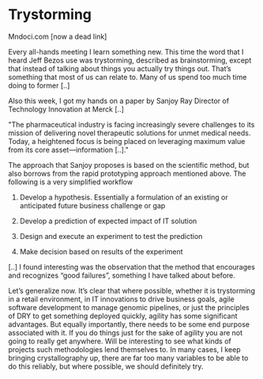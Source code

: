 # Trystorming

Mndoci.com [now a dead link]

Every all-hands meeting I learn something new. This time the word that
I heard Jeff Bezos use was trystorming, described as brainstorming,
except that instead of talking about things you actually try things
out. That’s something that most of us can relate to. Many of us spend
too much time doing to former [..]

Also this week, I got my hands on a paper by Sanjoy Ray Director of
Technology Innovation at Merck [..]

"The pharmaceutical industry is facing increasingly severe challenges
to its mission of delivering novel therapeutic solutions for unmet
medical needs. Today, a heightened focus is being placed on leveraging
maximum value from its core asset—information [..]."

The approach that Sanjoy proposes is based on the scientific method,
but also borrows from the rapid prototyping approach mentioned
above. The following is a very simplified workflow

1. Develop a hypothesis. Essentially a formulation of an existing or
anticipated future business challenge or gap

2. Develop a prediction of expected impact of IT solution

3. Design and execute an experiment to test the prediction

4. Make decision based on results of the experiment

[..] I found interesting was the observation that the method that
encourages and recognizes “good failures”, something I have talked
about before.

Let’s generalize now. It’s clear that where possible, whether it is
trystorming in a retail environment, in IT innovations to drive
business goals, agile software development to manage genomic
pipelines, or just the principles of DRY to get something deployed
quickly, agility has some significant advantages. But equally
importantly, there needs to be some end purpose associated with it. If
you do things just for the sake of agility you are not going to really
get anywhere. Will be interesting to see what kinds of projects such
methodologies lend themselves to. In many cases, I keep bringing
crystallography up, there are far too many variables to be able to do
this reliably, but where possible, we should definitely try.
